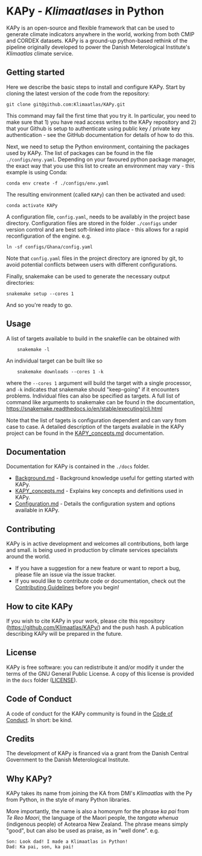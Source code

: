 # KAPy - *Klimaatlases* in Python

KAPy is an open-source and flexible framework that can be used to generate climate indicators anywhere in the world, working from both CMIP and CORDEX datasets. KAPy is a ground-up python-based rethink of the pipeline originally developed to power the Danish Meterological Institute's *Klimaatlas* climate service.

## Getting started

Here we describe the basic steps to install and configure KAPy. Start by cloning the latest version of the code from the repository:

```
git clone git@github.com:Klimaatlas/KAPy.git
```

This command may fail the first time that you try it. In particular, you need to make sure that 1) you have read access writes to the KAPy repository and 2) that your Github is setup to authenticate using public key / private key authentication - see the GitHub documentation for details of how to do this.

Next, we need to setup the Python environment, containing the packages used by KAPy. The list of packages can be found in the file `./configs/eny.yaml`. Depending on your favoured python package manager, the exact way that you use this list to create an environment may vary - this example is using Conda:

```
conda env create -f ./configs/env.yaml
```

The resulting environment (called `KAPy`) can then be activated and used:

```
conda activate KAPy
```

A configuration file, `config.yaml`, needs to be availably in the project base directory. Configuration files are stored in the folder `./configs` under version control and are best soft-linked into place - this allows for a rapid reconfiguration of the engine. e.g.

```
ln -sf configs/Ghana/config.yaml 
```

Note that `config.yaml` files in the project directory are ignored by git, to avoid potential conflicts between users with different configurations.

Finally, snakemake can be used to generate the necessary output directories:

```
snakemake setup --cores 1
```

And so you're ready to go.

## Usage

A list of targets available to build in the snakefile can be obtained with
```
    snakemake -l
```

An individual target can be built like so
```
    snakemake downloads --cores 1 -k
``` 
where the `--cores 1` argument will build the target with a single processor, and `-k` indicates that snakemake should "keep-going" if it encounters problems. Individual files can also be specified as targets. A full list of command like arguments to snakemake can be found in the documentation, https://snakemake.readthedocs.io/en/stable/executing/cli.html

Note that the list of tagets is configuration dependent and can vary from case to case. A detailed description of the targets available in the KAPy project can be found in the [KAPY_concepts.md](./docs/KAPy_concepts.md) documentation.

## Documentation

Documentation for KAPy is contained in the `./docs` folder. 
* [Background.md](./docs/Background.md) - Background knowledge useful for getting started with KAPy.
* [KAPY_concepts.md](./docs/KAPy_concepts.md) - Explains key concepts and definitions used in KAPy.
* [Configuration.md](./docs/Configuration.md) - Details the configuration system and options available in KAPy.

## Contributing

KAPy is in active development and welcomes all contributions, both large and small.  is being used in production by climate services specialists around the world.
    
* If you have a suggestion for a new feature or want to report a bug, please file an issue via the issue tracker.
* If you would like to contribute code or documentation, check out the [Contributing Guidelines](./docs/Contributing.md) before you begin!

## How to cite KAPy

If you wish to cite KAPy in your work, please cite this repository (https://github.com/Klimaatlas/KAPy/) and the push hash. A publication describing KAPy will be prepared in the future.

## License

KAPy is free software: you can redistribute it and/or modify it under the terms of the GNU General Public License. A copy of this license is provided in the `docs` folder ([LICENSE](./docs/LICENSE)).
    
## Code of Conduct

A code of conduct for the KAPy community is found in the [Code of Conduct](./docs/Code_of_conduct.md). In short: be kind.
    
## Credits
    
The development of KAPy is financed via a grant from the Danish Central Government to the Danish Meterological Institute.    
    
## Why KAPy?

KAPy takes its name from joining the KA from DMI's *Klimaatlas* with the Py from Python, in the style of many Python libraries. 

More importantly, the name is also a homonym for the phrase *ka pai* from *Te Reo Maori*, the language of the Maori people, the *tangata whenua* (indigenous people) of Aotearoa New Zealand. The phrase means simply "good", but can also be used as praise, as in "well done". e.g.

```
Son: Look dad! I made a Klimaatlas in Python!
Dad: Ka pai, son, ka pai!
```
